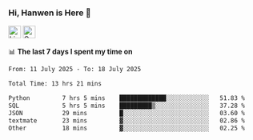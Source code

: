 ### Hi, Hanwen is Here 👋
<p>
	<a href="https://www.linkedin.com/in/liu-hanwen/"><img src="https://img.shields.io/badge/@hanwen-0A66C2?style=flat&logo=LinkedIn&logoColor=white" alt="Linkedin"  height="25px"/></a> 
	<a href="https://scholar.google.com/citations?user=HDF0su0AAAAJ"><img src="https://img.shields.io/badge/scholar-4385FE.svg?&style=plastic&logo=google-scholar&logoColor=white" alt="Google Scholar" height="25px"> </a>
</p>

📊 **The last 7 days I spent my time on** 
<!--START_SECTION:waka-->

```txt
From: 11 July 2025 - To: 18 July 2025

Total Time: 13 hrs 21 mins

Python         7 hrs 5 mins    █████████████░░░░░░░░░░░░   51.83 %
SQL            5 hrs 5 mins    █████████▒░░░░░░░░░░░░░░░   37.28 %
JSON           29 mins         █░░░░░░░░░░░░░░░░░░░░░░░░   03.60 %
textmate       23 mins         ▓░░░░░░░░░░░░░░░░░░░░░░░░   02.86 %
Other          18 mins         ▓░░░░░░░░░░░░░░░░░░░░░░░░   02.25 %
```

<!--END_SECTION:waka-->


<!--
**david990917/david990917** is a ✨ _special_ ✨ repository because its `README.md` (this file) appears on your GitHub profile.

Here are some ideas to get you started:

- 🔭 I’m currently working on ...
- 🌱 I’m currently learning ...
- 👯 I’m looking to collaborate on ...
- 🤔 I’m looking for help with ...
- 💬 Ask me about ...
- 📫 How to reach me: ...
- 😄 Pronouns: ...
- ⚡ Fun fact: ...
-->
